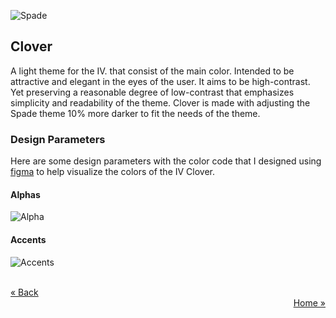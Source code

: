 ![Spade](../.github/assets/palettes/clover/colorscheme.png)

## Clover
A light theme for the IV. that consist of the main color. Intended to be attractive and elegant in the eyes of the user. It aims to be high-contrast.
Yet preserving a reasonable degree of low-contrast that emphasizes simplicity and readability of the theme. Clover is made with adjusting the Spade theme
10% more darker to fit the needs of the theme.


### Design Parameters

Here are some design parameters with the color code that I designed using [figma](https://figma.com) to help visualize the colors of the IV Clover. 

#### Alphas  

![Alpha](../.github/assets/palettes/clover/alphas.png)

#### Accents  

![Accents](../.github/assets/palettes/clover/accents.png)

<br />
<a href="./spade.md" align="left">« Back</a>
<div align="right">
  <a href="https://github.com/riyuzenn/iv">Home »</a>
</div>
